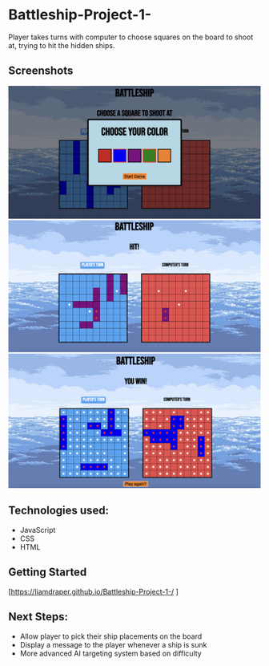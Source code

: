# Battleship-Project-1-

Player takes turns with computer to choose squares on the board to shoot at, trying to hit the hidden ships.

## Screenshots
![alt text](/screenshots/startscreen.png)
![alt text](/screenshots/gameplayscreen.png)
![alt text](/screenshots/winscreen.png)
## Technologies used:
- JavaScript
- CSS 
- HTML

## Getting Started
[https://liamdraper.github.io/Battleship-Project-1-/ ]

## Next Steps:
- Allow player to pick their ship placements on the board
- Display a message to the player whenever a ship is sunk
- More advanced AI targeting system based on difficulty